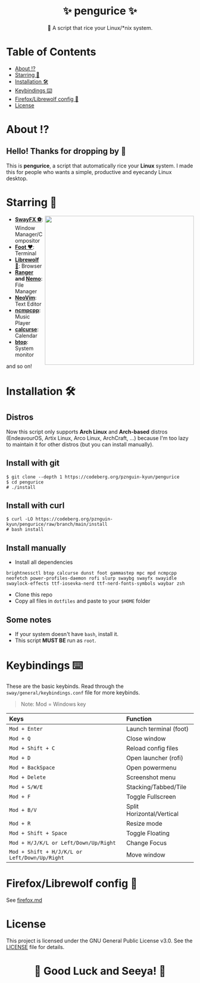 <h1 align="center"><b>✨ pengurice ✨ </b></h1>
<p align="center">📜 A script that rice your Linux/*nix system.</p>

# **Table of Contents**
- [About ⁉️](#about-%EF%B8%8F)
- [Starring 🌠](#starring-)
- [Installation 🛠️](#installation-%EF%B8%8F)
- [Keybindings ⌨️](#keybindings-%EF%B8%8F)
- [Firefox/Librewolf config 🦊](#firefox-librewolf-config)
- [License](#license)

# **About ⁉️**
## Hello! Thanks for dropping by 👋
This is **pengurice**, a script that automatically rice your **Linux** system. I made this for people who wants a simple, productive and eyecandy Linux desktop.

# **Starring 🌠**
<img src="https://i.imgur.com/fps66em.png" align="right" width="400px">

- **[SwayFX ⚽](https://github.com/WillPower3309/swayfx)**: Window Manager/Compositor
- **[Foot ❤️](https://codeberg.org/dnkl/foot)**: Terminal
- **[Librewolf 🦊](https://librewolf.net/)**: Browser
- **[Ranger](https://ranger.github.io/) and [Nemo](https://github.com/linuxmint/nemo)**: File Manager
- **[NeoVim](https://neovim.io)**: Text Editor
- **[ncmpcpp](https://github.com/ncmpcpp/ncmpcpp)**: Music Player
- **[calcurse](https://www.calcurse.org/)**: Calendar
- **[btop](https://github.com/aristocratos/btop)**: System monitor

and so on!


# **Installation 🛠️**
## Distros
Now this script only supports **Arch Linux** and **Arch-based** distros (EndeavourOS, Artix Linux, Arco Linux, ArchCraft, ...) because I'm too lazy to maintain it for other distros (but you can install manually).

## Install with git
```
$ git clone --depth 1 https://codeberg.org/pznguin-kyun/pengurice
$ cd pengurice
# ./install
```

## Install with curl
```
$ curl -LO https://codeberg.org/pznguin-kyun/pengurice/raw/branch/main/install
# bash install
```

## Install manually
- Install all dependencies
```
brightnessctl btop calcurse dunst foot gammastep mpc mpd ncmpcpp neofetch power-profiles-daemon rofi slurp swaybg swayfx swayidle swaylock-effects ttf-iosevka-nerd ttf-nerd-fonts-symbols waybar zsh
```
- Clone this repo
- Copy all files in `dotfiles` and paste to your `$HOME` folder

## Some notes
- If your system doesn't have `bash`, install it.
- This script **MUST BE** run as `root`.

# **Keybindings ⌨️**
These are the basic keybinds. Read through the `sway/general/keybindings.conf` file for more keybinds.
> Note: Mod = Windows key

| Keys                                              | Function                          |
| :------------------------------------------------ | :-------------------------------- |
| `Mod + Enter`                                     | Launch terminal (foot)            |
| `Mod + Q`                                         | Close window                      |
| `Mod + Shift + C`                                 | Reload config files               |
| `Mod + D`                                         | Open launcher (rofi)              |
| `Mod + BackSpace`                                 | Open powermenu                    |
| `Mod + Delete`                                    | Screenshot menu                   |
| `Mod + S/W/E`                                     | Stacking/Tabbed/Tile              |
| `Mod + F`                                         | Toggle Fullscreen                 |
| `Mod + B/V`                                       | Split Horizontal/Vertical         |
| `Mod + R`                                         | Resize mode                       |
| `Mod + Shift + Space`                             | Toggle Floating                   |
| `Mod + H/J/K/L or Left/Down/Up/Right`             | Change Focus                      |
| `Mod + Shift + H/J/K/L or Left/Down/Up/Right`     | Move window                       |

# **Firefox/Librewolf config 🦊**
See [firefox.md](firefox.md)

# **License**
This project is licensed under the GNU General Public License v3.0. See the [LICENSE](LICENSE) file for details.

<h1 align="center"><b>🌟 Good Luck and Seeya! 🌟</b></h1>
